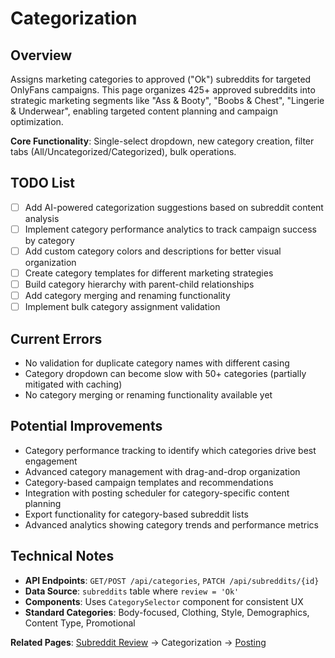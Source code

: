 # Categorization

## Overview
Assigns marketing categories to approved ("Ok") subreddits for targeted OnlyFans campaigns. This page organizes 425+ approved subreddits into strategic marketing segments like "Ass & Booty", "Boobs & Chest", "Lingerie & Underwear", enabling targeted content planning and campaign optimization.

**Core Functionality**: Single-select dropdown, new category creation, filter tabs (All/Uncategorized/Categorized), bulk operations.

## TODO List
- [ ] Add AI-powered categorization suggestions based on subreddit content analysis
- [ ] Implement category performance analytics to track campaign success by category
- [ ] Add custom category colors and descriptions for better visual organization
- [ ] Create category templates for different marketing strategies
- [ ] Build category hierarchy with parent-child relationships
- [ ] Add category merging and renaming functionality
- [ ] Implement bulk category assignment validation

## Current Errors
- No validation for duplicate category names with different casing
- Category dropdown can become slow with 50+ categories (partially mitigated with caching)
- No category merging or renaming functionality available yet

## Potential Improvements
- Category performance tracking to identify which categories drive best engagement
- Advanced category management with drag-and-drop organization
- Category-based campaign templates and recommendations
- Integration with posting scheduler for category-specific content planning
- Export functionality for category-based subreddit lists
- Advanced analytics showing category trends and performance metrics

## Technical Notes
- **API Endpoints**: `GET/POST /api/categories`, `PATCH /api/subreddits/{id}`
- **Data Source**: `subreddits` table where `review = 'Ok'`
- **Components**: Uses `CategorySelector` component for consistent UX
- **Standard Categories**: Body-focused, Clothing, Style, Demographics, Content Type, Promotional

**Related Pages**: [Subreddit Review](../subreddit-review/README.md) → Categorization → [Posting](../posting/README.md)